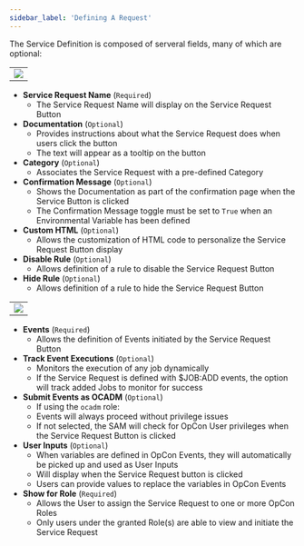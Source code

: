 ```yaml
---
sidebar_label: 'Defining A Request'
---
```


The Service Definition is composed of serveral fields, many of which are optional:

||
|---|
|![](../static/imgbasic/SelfServiceRequestDetails.png)|

* **Service Request Name** (```Required```)
    * The Service Request Name will display on the Service Request Button
* **Documentation** (```Optional```)
    * Provides instructions about what the Service Request does when users click the button
    * The text will appear as a tooltip on the button
* **Category** (```Optional```)
    * Associates the Service Request with a pre-defined Category
* **Confirmation Message** (```Optional```)
    * Shows the Documentation as part of the confirmation page when the Service Button is clicked
    * The Confirmation Message toggle must be set to ```True``` when an Environmental Variable has been defined
* **Custom HTML** (```Optional```)
    * Allows the customization of HTML code to personalize the Service Request Button display
* **Disable Rule** (```Optional```)
    * Allows definition of a rule to disable the Service Request Button
* **Hide Rule** (```Optional```)
    * Allows definition of a rule to hide the Service Request Button

||
|---|
|![](../static/imgbasic/SelfServiceRequestDetails2.png)|

* **Events** (```Required```)
    * Allows the definition of Events initiated by the Service Request Button
* **Track Event Executions** (```Optional```)
    * Monitors the execution of any job dynamically
    * If the Service Request is defined with $JOB:ADD events, the option will track added Jobs to monitor for success
* **Submit Events as OCADM** (```Optional```)
    * If using the ```ocadm``` role:
    * Events will always proceed without privilege issues
    * If not selected, the SAM will check for OpCon User privileges when the Service Request Button is clicked
* **User Inputs** (```Optional```)
    * When variables are defined in OpCon Events, they will automatically be picked up and used as User Inputs
    * Will display when the Service Request button is clicked
    * Users can provide values to replace the variables in OpCon Events
* **Show for Role** (```Required```)
    * Allows the User to assign the Service Request to one or more OpCon Roles
    * Only users under the granted Role(s) are able to view and initiate the Service Request